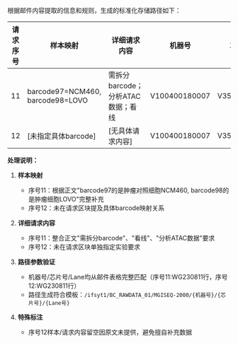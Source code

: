
根据邮件内容提取的信息和规则，生成的标准化存储路径如下：

| 请求序号 | 样本映射               | 详细请求内容                     | 机器号         | 芯片号     | Lane | 完整数据路径                                                 |  
|----------|------------------------|----------------------------------|----------------|------------|------|--------------------------------------------------------------|  
| 11       | barcode97=NCM460, barcode98=LOVO | 需拆分barcode；分析ATAC数据；看线 | V100400180007 | V350334074 | L03 | `/ifsyt1/BC_RAWDATA_01/MGISEQ-2000/V100400180007/V350334074/L03` |  
| 12       | [未指定具体barcode]    | [无具体请求内容]                 | V100400180007 | V350334074 | L04 | `/ifsyt1/BC_RAWDATA_01/MGISEQ-2000/V100400180007/V350334074/L04` |  

**处理说明：**
1. **样本映射**  
   - 序号11：根据正文"barcode97的是肿瘤对照细胞NCM460, barcode98的是肿瘤细胞LOVO"完整补充  
   - 序号12：未在请求区块提及具体barcode映射关系

2. **详细请求内容**  
   - 序号11：整合正文"需拆分barcode"、"看线"、"分析ATAC数据"要求  
   - 序号12：未在请求区块单独指定实验要求

3. **路径参数验证**  
   - 机器号/芯片号/Lane均从邮件表格完整匹配（序号11:WG230811行，序号12:WG230811行）  
   - 路径生成符合模板：`/ifsyt1/BC_RAWDATA_01/MGISEQ-2000/{机器号}/{芯片号}/{Lane号}`

4. **特殊标注**  
   - 序号12样本/请求内容留空因原文未提供，避免擅自补充数据